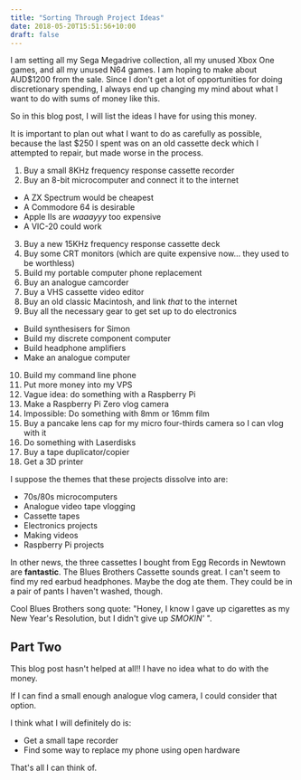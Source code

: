 ```yaml
---
title: "Sorting Through Project Ideas"
date: 2018-05-20T15:51:56+10:00
draft: false
---
```


I am setting all my Sega Megadrive collection, all my unused Xbox One games, and all my unused N64 games. I am hoping to make about AUD$1200 from the sale. Since I don't get a lot of opportunities for doing discretionary spending, I always end up changing my mind about what I want to do with sums of money like this.

So in this blog post, I will list the ideas I have for using this money.

It is important to plan out what I want to do as carefully as possible, because the last $250 I spent was on an old cassette deck which I attempted to repair, but made worse in the process.

1. Buy a small 8KHz frequency response cassette recorder
2. Buy an 8-bit microcomputer and connect it to the internet
  - A ZX Spectrum would be cheapest
  - A Commodore 64 is desirable
  - Apple IIs are _waaayyy_ too expensive
  - A VIC-20 could work
3. Buy a new 15KHz frequency response cassette deck
4. Buy some CRT monitors (which are quite expensive now... they used to be worthless)
5. Build my portable computer phone replacement
6. Buy an analogue camcorder
7. Buy a VHS cassette video editor
8. Buy an old classic Macintosh, and link _that_ to the internet
9. Buy all the necessary gear to get set up to do electronics
  - Build synthesisers for Simon
  - Build my discrete component computer
  - Build headphone amplifiers
  - Make an analogue computer
10. Build my command line phone
11. Put more money into my VPS
12. Vague idea: do something with a Raspberry Pi
13. Make a Raspberry Pi Zero vlog camera
14. Impossible: Do something with 8mm or 16mm film
15. Buy a pancake lens cap for my micro four-thirds camera so I can vlog with it
16. Do something with Laserdisks
17. Buy a tape duplicator/copier
18. Get a 3D printer

I suppose the themes that these projects dissolve into are:

- 70s/80s microcomputers
- Analogue video tape vlogging
- Cassette tapes
- Electronics projects
- Making videos
- Raspberry Pi projects

In other news, the three cassettes I bought from Egg Records in Newtown are **fantastic**. The Blues Brothers Cassette sounds great. I can't seem to find my red earbud headphones. Maybe the dog ate them. They could be in a pair of pants I haven't washed, though.

Cool Blues Brothers song quote: "Honey, I know I gave up cigarettes as my New Year's Resolution, but I didn't give up _SMOKIN'_ ".

## Part Two

This blog post hasn't helped at all!! I have no idea what to do with the money.

If I can find a small enough analogue vlog camera, I could consider that option.

I think what I will definitely do is:

- Get a small tape recorder
- Find some way to replace my phone using open hardware

That's all I can think of.
